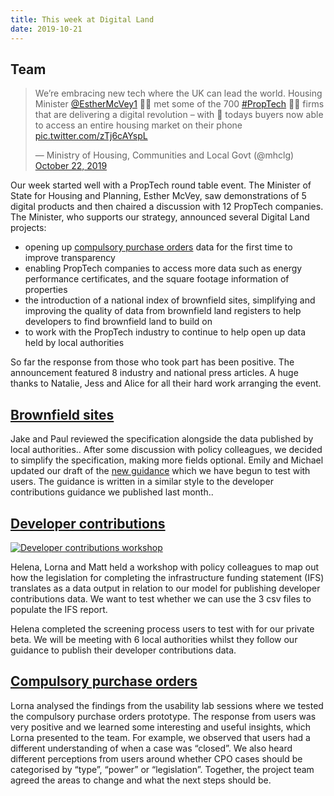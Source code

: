 ```yaml
---
title: This week at Digital Land
date: 2019-10-21
---
```


## Team

<blockquote class="twitter-tweet"><p lang="en" dir="ltr">We’re embracing new tech where the UK can lead the world. Housing Minister <a href="https://twitter.com/EstherMcVey1?ref_src=twsrc%5Etfw">@EstherMcVey1</a> 👷‍♀️ met some of the 700 <a href="https://twitter.com/hashtag/PropTech?src=hash&amp;ref_src=twsrc%5Etfw">#PropTech</a> 👨‍💻 firms that are delivering a digital revolution – with 🏡 todays buyers now able to access an entire housing market on their phone <a href="https://t.co/zTj6cAYspL">pic.twitter.com/zTj6cAYspL</a></p>&mdash; Ministry of Housing, Communities and Local Govt (@mhclg) <a href="https://twitter.com/mhclg/status/1186596117502451717?ref_src=twsrc%5Etfw">October 22, 2019</a></blockquote> <script async src="https://platform.twitter.com/widgets.js" charset="utf-8"></script>

Our week started well with a PropTech round table event. The Minister of State for Housing and Planning, Esther McVey, saw demonstrations of 5 digital products and then chaired a discussion with 12 PropTech companies. The Minister, who supports our strategy, announced several Digital Land projects:

* opening up [compulsory purchase orders](https://digital-land.github.io/project/compulsory-purchase-orders/) data for the first time to improve transparency
* enabling PropTech companies to access more data such as energy performance certificates, and the square footage information of properties
* the introduction of a national index of brownfield sites, simplifying and improving the quality of data from brownfield land registers to help developers to find brownfield land to build on
* to work with the PropTech industry to continue to help open up data held by local authorities

So far the response from those who took part has been positive. The announcement featured 8 industry and national press articles. A huge thanks to Natalie, Jess and Alice for all their hard work arranging the event.

## [Brownfield sites](https://digital-land.github.io/project/brownfield-sites/)

Jake and Paul reviewed the specification alongside the data published by local authorities.. After some discussion with policy colleagues, we decided to simplify the specification, making more fields optional. Emily and Michael updated our draft of the [new guidance](https://digital-land.github.io/guidance/brownfield-sites/) which we have begun to test with users. The guidance is written in a similar style to the developer contributions guidance we published last month.. 

## [Developer contributions](https://digital-land.github.io/project/developer-contributions/)

<a data-flickr-embed="true" href="https://www.flickr.com/photos/182343195@N08/48975109817/in/dateposted-public/" title="Developer contributions workshop"><img src="https://live.staticflickr.com/65535/48975109817_8f0f48729b_c.jpg" alt="Developer contributions workshop"></a>

Helena, Lorna and Matt held a workshop with policy colleagues to map out how the legislation for completing the infrastructure funding statement (IFS) translates as a data output in relation to our model for publishing developer contributions data. We want to test whether we can use the 3 csv files to populate the IFS report.

Helena completed the screening process users to test with for our private beta. We will be meeting with 6 local authorities whilst they follow our guidance to publish their developer contributions data.

## [Compulsory purchase orders](https://digital-land.github.io/project/compulsory-purchase-orders/)

Lorna analysed the findings from the usability lab sessions where we tested the compulsory purchase orders prototype. The response from users was very positive and we learned some interesting and useful insights, which Lorna presented to the team. For example, we observed that users had a different understanding of when a case was “closed”. We also heard different perceptions from users around whether CPO cases should be categorised by “type”, “power” or “legislation”. Together, the project team agreed the areas to change and what the next steps should be.
